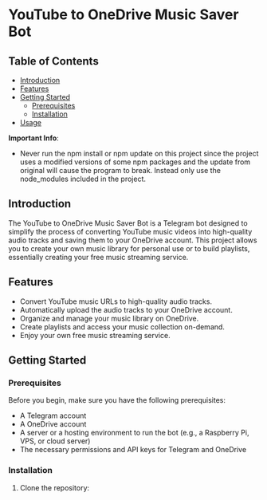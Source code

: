 # YouTube to OneDrive Music Saver Bot

## Table of Contents
- [Introduction](#introduction)
- [Features](#features)
- [Getting Started](#getting-started)
  - [Prerequisites](#prerequisites)
  - [Installation](#installation)
- [Usage](#usage)

**Important Info**: 
- Never run the npm install or npm update on this project since the project uses a modified versions of some npm packages and the update from original will cause the program to break. Instead only use the node_modules included in the project.

## Introduction

The YouTube to OneDrive Music Saver Bot is a Telegram bot designed to simplify the process of converting YouTube music videos into high-quality audio tracks and saving them to your OneDrive account. This project allows you to create your own music library for personal use or to build playlists, essentially creating your free music streaming service.

## Features

- Convert YouTube music URLs to high-quality audio tracks.
- Automatically upload the audio tracks to your OneDrive account.
- Organize and manage your music library on OneDrive.
- Create playlists and access your music collection on-demand.
- Enjoy your own free music streaming service.

## Getting Started

### Prerequisites

Before you begin, make sure you have the following prerequisites:

- A Telegram account
- A OneDrive account
- A server or a hosting environment to run the bot (e.g., a Raspberry Pi, VPS, or cloud server)
- The necessary permissions and API keys for Telegram and OneDrive

### Installation

1. Clone the repository:
   